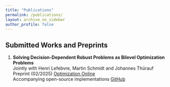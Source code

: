 ```yaml
---
title: "Publications"
permalink: /publications/
layout: archive_no_sidebar
author_profile: false
---
```


## Submitted Works and Preprints

1. **Solving Decision-Dependent Robust Problems as Bilevel Optimization Problems**  
  Jointly with Henri Lefebvre, Martin Schmidt and Johannes Thürauf  
  Preprint (02/2025) [Optimization Online](https://optimization-online.org/2025/02/solving-decision-dependent-robust-problems-as-bilevel-optimization-problems/)  
  Accompanying open-source implementations [GitHub](https://github.com/simstevens/ddro-via-bilevel)